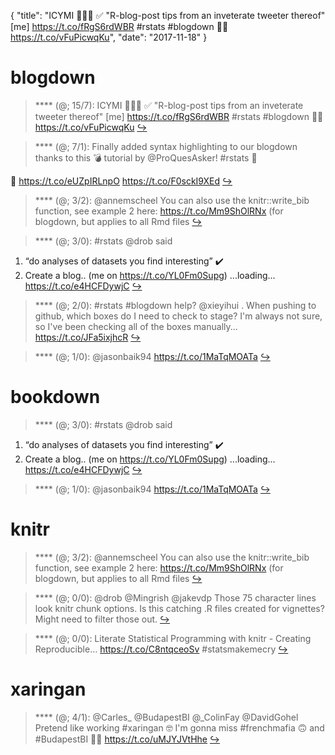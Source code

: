 {
  "title": "ICYMI 👩‍💻📝 ✅ \"R-blog-post tips from an inveterate tweeter thereof\" [me] https://t.co/fRgS6rdWBR #rstats #blogdown 👯‍♂️ https://t.co/vFuPicwqKu",
  "date": "2017-11-18"
}

# blogdown

> **** (@; 15/7): ICYMI 👩‍💻📝 ✅
"R-blog-post tips from an inveterate tweeter thereof" [me]
https://t.co/fRgS6rdWBR #rstats #blogdown 👯‍♂️ https://t.co/vFuPicwqKu  [&#8618;](https://twitter.com/xieyihui/status/931583313063632896)

<!-- -->


> **** (@; 7/1): Finally added syntax highlighting to our blogdown thanks to this 💣 tutorial by @ProQuesAsker! #rstats 👯
>
🔗 https://t.co/eUZpIRLnpO
https://t.co/F0sckI9XEd  [&#8618;](https://twitter.com/xieyihui/status/931568411175419904)

<!-- -->


> **** (@; 3/2): @annemscheel You can also use the knitr::write_bib function, see example 2 here: https://t.co/Mm9ShOlRNx (for blogdown, but applies to all Rmd files  [&#8618;](https://twitter.com/xieyihui/status/931630773072887808)

<!-- -->


> **** (@; 3/0): #rstats @drob said 
1. “do analyses of datasets you find interesting” ✔️
2. Create a blog.. (me on https://t.co/YL0Fm0Supg) ...loading... https://t.co/e4HCFDywjC  [&#8618;](https://twitter.com/xieyihui/status/931554732308680705)

<!-- -->


> **** (@; 2/0): #rstats #blogdown help? @xieyihui . When pushing to github, which boxes do I need to check to stage? I'm always not sure, so I've been checking all of the boxes manually... https://t.co/JFa5ixjhcR  [&#8618;](https://twitter.com/xieyihui/status/931339531273539584)

<!-- -->


> **** (@; 1/0): @jasonbaik94 https://t.co/1MaTqMOATa  [&#8618;](https://twitter.com/xieyihui/status/931543732943548416)

<!-- -->


# bookdown

> **** (@; 3/0): #rstats @drob said 
1. “do analyses of datasets you find interesting” ✔️
2. Create a blog.. (me on https://t.co/YL0Fm0Supg) ...loading... https://t.co/e4HCFDywjC  [&#8618;](https://twitter.com/xieyihui/status/931554732308680705)

<!-- -->


> **** (@; 1/0): @jasonbaik94 https://t.co/1MaTqMOATa  [&#8618;](https://twitter.com/xieyihui/status/931543732943548416)

<!-- -->


# knitr

> **** (@; 3/2): @annemscheel You can also use the knitr::write_bib function, see example 2 here: https://t.co/Mm9ShOlRNx (for blogdown, but applies to all Rmd files  [&#8618;](https://twitter.com/xieyihui/status/931630773072887808)

<!-- -->


> **** (@; 0/0): @drob @Mingrish @jakevdp Those 75 character lines look knitr chunk options. Is this catching .R files created for vignettes? Might need to filter those out.  [&#8618;](https://twitter.com/xieyihui/status/931645312174841856)

<!-- -->


> **** (@; 0/0): Literate Statistical Programming with knitr - Creating Reproducible… https://t.co/C8ntqceoSv #statsmakemecry  [&#8618;](https://twitter.com/xieyihui/status/931460078523297792)

<!-- -->


# xaringan

> **** (@; 4/1): @Carles_ @BudapestBI @_ColinFay @DavidGohel Pretend like working #xaringan 🤓 I'm gonna miss #frenchmafia 🙃 and #BudapestBI 🙌🏻 https://t.co/uMJYJVtHhe  [&#8618;](https://twitter.com/xieyihui/status/931511485121159168)

<!-- -->


